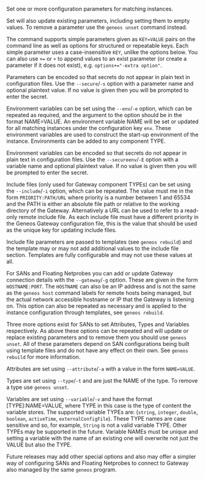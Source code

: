 Set one or more configuration parameters for matching instances.

Set will also update existing parameters, including setting them to empty values. To remove a parameter use the `geneos unset` command instead.

The command supports simple parameters given as `KEY=VALUE` pairs on the command line as well as options for structured or repeatable keys. Each simple parameter uses a case-insensitive `KEY`, unlike the options below. You can also use `+=` or `+` to append values to an exist parameter (or create a parameter if it does not exist), e.g. `options+="-extra option"`.

Parameters can be encoded so that secrets do not appear in plain text in configuration files. Use the `--secure`/`-s` option with a parameter name and optional plaintext value. If no value is given then you will be prompted to enter the secret.

Environment variables can be set using the `--env`/`-e` option, which can be repeated as required, and the argument to the option should be in the format NAME=VALUE. An environment variable NAME will be set or updated for all matching instances under the configuration key `env`. These environment variables are used to construct the start-up environment of the instance. Environments can be added to any component TYPE.

Environment variables can be encoded so that secrets do not appear in plain text in configuration files. Use the `--secureenv`/`-E` option with a variable name and optional plaintext value. If no value is given then you will be prompted to enter the secret.

Include files (only used for Gateway component TYPEs) can be set using the `--include`/`-i` option, which can be repeated. The value must me in the form `PRIORITY:PATH/URL` where priority is a number between 1 and 65534 and the PATH is either an absolute file path or relative to the working directory of the Gateway. Alternatively a URL can be used to refer to a read-only remote include file. As each include file must have a different priority in the Geneos Gateway configuration file, this is the value that should be used as the unique key for updating include files.

Include file parameters are passed to templates (see `geneos rebuild`) and the template may or may not add additional values to the include file section. Templates are fully configurable and may not use these values at all.

For SANs and Floating Netprobes you can add or update Gateway connection details with the `--gateway`/`-g` option. These are given in the form `HOSTNAME:PORT`. The `HOSTNAME` can also be an IP address and is not the same as the `geneos host` command labels for remote hosts being managed, but the actual network accessible hostname or IP that the Gateway is listening on. This option can also be repeated as necessary and is applied to the instance configuration through templates, see `geneos rebuild`.

Three more options exist for SANs to set Attributes, Types and Variables respectively. As above these options can be repeated and will update or replace existing parameters and to remove them you should use `geneos unset`. All of these parameters depend on SAN configurations being built using template files and do not have any effect on their own. See `geneos rebuild` for more information.

Attributes are set using `--attribute`/`-a` with a value in the form `NAME=VALUE`.

Types are set using `--type`/`-t` and are just the NAME of the type. To remove a type use `geneos unset`.

Variables are set using `--variable`/`-v` and have the format [TYPE]:NAME=VALUE, where TYPE in this case is the type of content the variable stores. The supported variable TYPEs are: (`string`, `integer`, `double`, `boolean`, `activeTime`, `externalConfigFile`). These TYPE names are case sensitive and so, for example, `String` is not a valid variable TYPE. Other TYPEs may be supported in the future. Variable NAMEs must be unique and setting a variable with the name of an existing one will overwrite not just the VALUE but also the TYPE.

Future releases may add other special options and also may offer a simpler way of configuring SANs and Floating Netprobes to connect to Gateway also managed by the same `geneos` program.
